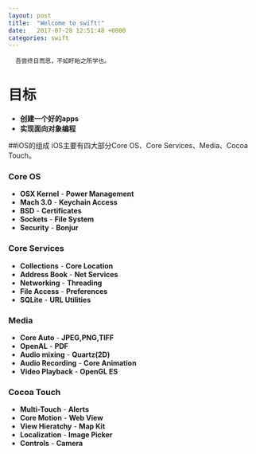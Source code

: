 ```yaml
---
layout: post
title:  "Welcome to swift!"
date:   2017-07-28 12:51:48 +0800
categories: swift
---
```

      吾尝终日而思，不如盱眙之所学也。

# 目标

- **创建一个好的apps**
- **实现面向对象编程**


##iOS的组成
   iOS主要有四大部分Core OS、Core Services、Media、Cocoa Touch。

### Core OS

- **OSX Kernel**     - **Power Management**
- **Mach 3.0**     - **Keychain Access**
- **BSD**     - **Certificates**
- **Sockets**     - **File System**
- **Security**     - **Bonjur**

### Core Services

- **Collections**     - **Core Location**
- **Address Book**     - **Net Services**
- **Networking**     - **Threading**
- **File Access**     - **Preferences**
- **SQLite**     - **URL Utilities**


### Media

- **Core Auto**     - **JPEG,PNG,TIFF**
- **OpenAL**     - **PDF**
- **Audio mixing**     - **Quartz(2D)**
- **Audio Recording**     - **Core Animation**
- **Video Playback**     - **OpenGL ES**

### Cocoa Touch

- **Multi-Touch**     - **Alerts**
- **Core Motion**     - **Web View**
- **View Hieratchy**     - **Map Kit**
- **Localization**     - **Image Picker**
- **Controls**     - **Camera**



 
